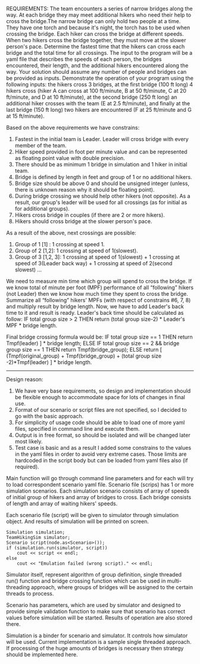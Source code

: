 REQUIREMENTS:
The team encounters a series of narrow bridges along the way. At each bridge they may meet additional hikers who need their help to cross the bridge.The narrow bridge can only hold two people at a time. They have one torch and because it's night, the torch has to be used when crossing the bridge. Each hiker can cross the bridge at different speeds. When two hikers cross the bridge together, they must move at the slower person's pace.
Determine the fastest time that the hikers can cross each bridge and the total time for all crossings. The input to the program will be a yaml file that describes the speeds of each person, the bridges encountered, their length, and the additional hikers encountered along the way. Your solution should assume any number of people and bridges can be provided as inputs.
Demonstrate the operation of your program using the following inputs: the hikers cross 3 bridges, at the first bridge (100 ft long) 4 hikers cross (hiker A can cross at 100 ft/minute, B at 50 ft/minute, C at 20 ft/minute, and D at 10 ft/minute), at the second bridge (250 ft long) an additional hiker crosses with the team (E at 2.5 ft/minute), and finally at the last bridge (150 ft long) two hikers are encountered (F at 25 ft/minute and G at 15 ft/minute). 

Based on the above requirements we have constrains:
1. Fastest in the initial team is Leader. Leader will cross bridge with every member of the team.
2. Hiker speed provided in foot per minute value and can be represented as floating point value with double precision.
3. There should be as minimum 1 bridge in simulation and 1 hiker in initial team.
4. Bridge is defined by length in feet and group of 1 or no additional hikers. 
5. Bridge size should be above 0 and should be unsigned integer (unless, there is unknown reason why it should be floating point).
6. During bridge crossing we should help other hikers (not opposite). As a result, our group's leader will be used for all crossings (as for initial as for additional groups).
7. Hikers cross bridge in couples (if there are 2 or more hikers).
8. Hikers should cross bridge at the slower person's pace.

As a result of the above, next crossings are possible:
1. Group of 1 [1] : 
	1 crossing at speed 1.
2. Group of 2 [1,2]: 
	1 crossing at speed of 1(slowest).
3. Group of 3 [1,2, 3]: 
	1 crossing at speed of 1(slowest) + 
	1 crossing at speed of 3(Leader back way) + 
	1 crossing at speed of 2(second slowest)
...

We need to measure min time which group will spend to cross the bridge. If we know total of minute per foot (MPF) performance of all “following” hikers (not Leader) then we know how much time they spent to cross the bridge. Summarize all “following” hikers' MPFs (with respect of constrains #6, 7, 8) and multiply result by bridge length. 
Now, we have to add Leader's back time to it and result is ready. Leader's back time should be calculated as follow:
IF total group size > 2
THEN
	return (total group size-2) * Leader's MPF *  bridge length.

Final bridge crossing formula would be:
IF total group size == 1 THEN return Tmpf(leader) ] * bridge length;
ELSE IF total group size == 2 && bridge group size == 1 THEN return Tmpf(bridge_group);
ELSE 
	return 
		[	
			(Tmpf(original_group) + 
			Tmpf(bridge_group) + 
			(total group size -2)*Tmpf(leader) 
		] * bridge length.


--------------------------

Design reason:
1. We have very base requirements, so design and implementation should be flexible enough to accommodate space for lots of changes in final use.
2. Format of our scenario or script files are not specified, so I decided to go with the basic approach.
3. For simplicity of usage code should be able to load one of more yaml files, specified in command line and execute them.
4. Output is in free format, so should be isolated and will be changed later most likely.
5. Test case is basic and as a result I added some constrains to the values in the yaml files in order to avoid very extreme cases. Those limits are hardcoded in the script body but can be loaded from yaml files also (if required).

Main function will go through command line parameters and for each will try to load correspondent scenario yaml file. Scenario file (scrips) has 1 or more simulation scenarios. Each simulation scenario consists of array of speeds of initial group of hikers and array of bridges to cross. Each bridge consists of length and array of waiting hikers' speeds.

Each scenario file (script) will be given to simulator through simulation object.
And results of simulation will be printed on screen.

	Simulation simulation;
	TeamHikingSim simulator;
	Scenario script(node.as<Scenario>());
	if (simulation.run(simulator, script))
		cout << script << endl;
	else
		cout << "Emulation failed (wrong script)." << endl;

Simulator itself, represent algorithm of group definition, single threaded run() function and bridge crossing function which can be used in multi-threading approach, where groups of bridges will be assigned to the certain threads to process.

Scenario has parameters, which are used by simulator and designed to provide simple validation function to make sure that scenario has correct values before simulation will be started. Results of operation are also stored there.

Simulation is a binder for scenario and simulator. It controls how simulator will be used. Current implementation is a sample single threaded approach. If processing of the huge amounts of bridges is necessary then strategy should be implemented here. 
